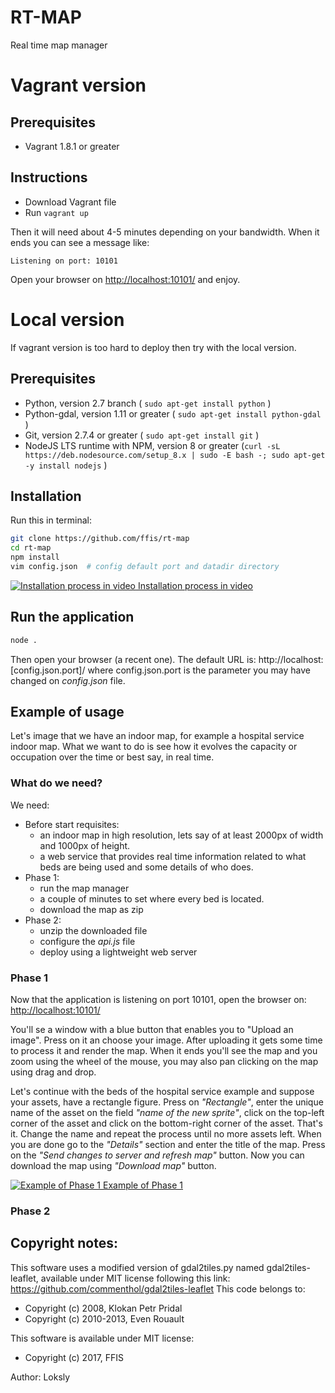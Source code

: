 # RT-MAP

Real time map manager

# Vagrant version 

## Prerequisites
* Vagrant 1.8.1 or greater

## Instructions

* Download Vagrant file
* Run ```vagrant up```

Then it will need about 4-5 minutes depending on your bandwidth. When it ends you can see a message like:

```text
Listening on port: 10101
```

Open your browser on [http://localhost:10101/](http://localhost:10101/) and enjoy.


# Local version

If vagrant version is too hard to deploy then try with the local version.

## Prerequisites

* Python, version 2.7 branch ( ```sudo apt-get install python``` )
* Python-gdal, version 1.11 or greater ( ```sudo apt-get install python-gdal``` )
* Git, version 2.7.4 or greater ( ```sudo apt-get install git``` )
* NodeJS LTS runtime with NPM, version 8 or greater (```curl -sL https://deb.nodesource.com/setup_8.x | sudo -E bash -; sudo apt-get -y install nodejs``` )

## Installation

Run this in terminal:

```bash
git clone https://github.com/ffis/rt-map
cd rt-map
npm install
vim config.json  # config default port and datadir directory
```

[![Installation process in video](https://img.youtube.com/vi/uhI4jy1_Hec/0.jpg) Installation process in video](https://www.youtube.com/watch?v=uhI4jy1_Hec)

## Run the application

```bash
node .
```

Then open your browser (a recent one). The default URL is: http://localhost:[config.json.port]/
where config.json.port is the parameter you may have changed on _config.json_ file.

## Example of usage

Let's image that we have an indoor map, for example a hospital service indoor map.
What we want to do is see how it evolves the capacity or occupation over the time
or best say, in real time.

### What do we need?

We need:

+ Before start requisites:
  - an indoor map in high resolution, lets say of at least 2000px of width and 1000px of height.
  - a web service that provides real time information related to what beds are being used and
  some details of who does.
+ Phase 1:
  - run the map manager
  - a couple of minutes to set where every bed is located.
  - download the map as zip
+ Phase 2:
  - unzip the downloaded file
  - configure the _api.js_ file
  - deploy using a lightweight web server

### Phase 1

Now that the application is listening on port 10101, open the browser on:
[http://localhost:10101/](http://localhost:10101/)

You'll se a window with a blue button that enables you to "Upload an image".
Press on it an choose your image.
After uploading it gets some time to process it and render the map.
When it ends you'll see the map and you zoom using the wheel of the mouse,
you may also pan clicking on the map using drag and drop.

Let's continue with the beds of the hospital service example and suppose your assets,
have a rectangle figure. Press on _"Rectangle"_, enter the unique name of the asset on the field
_"name of the new sprite"_, click on the top-left corner of the asset and click on the bottom-right
corner of the asset. That's it. Change the name and repeat the process until no more assets left.
When you are done go to the _"Details"_ section and enter the title of the map. Press on the
_"Send changes to server and refresh map"_ button. Now you can download the map using _"Download map"_
button.


[![Example of Phase 1](https://img.youtube.com/vi/d0-uBRhWkgw/0.jpg) Example of Phase 1](https://www.youtube.com/watch?v=d0-uBRhWkgw)

### Phase 2





## Copyright notes:


This software uses a modified version of  gdal2tiles.py named gdal2tiles-leaflet, available under MIT license following this link: https://github.com/commenthol/gdal2tiles-leaflet This code belongs to:
* Copyright (c) 2008, Klokan Petr Pridal
* Copyright (c) 2010-2013, Even Rouault


This software is available under MIT license:
* Copyright (c) 2017, FFIS

Author: Loksly
